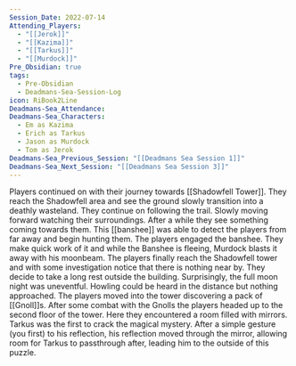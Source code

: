 ```yaml
---
Session_Date: 2022-07-14
Attending_Players:
  - "[[Jerok]]"
  - "[[Kazima]]"
  - "[[Tarkus]]"
  - "[[Murdock]]"
Pre_Obsidian: true
tags:
  - Pre-Obsidian
  - Deadmans-Sea-Session-Log
icon: RiBook2Line
Deadmans-Sea_Attendance: 
Deadmans-Sea_Characters:
  - Em as Kazima
  - Erich as Tarkus
  - Jason as Murdock
  - Tom as Jerok
Deadmans-Sea_Previous_Session: "[[Deadmans Sea Session 1]]"
Deadmans-Sea_Next_Session: "[[Deadmans Sea Session 3]]"
---
```



Players continued on with their journey towards [[Shadowfell Tower]]. They reach the Shadowfell area and see the ground slowly transition into a deathly wasteland. They continue on following the trail. Slowly moving forward watching their surroundings. After a while they see something coming towards them. This [[banshee]] was able to detect the players from far away and begin hunting them. The players engaged the banshee. They make quick work of it and while the Banshee is fleeing, Murdock blasts it away with his moonbeam. The players finally reach the Shadowfell tower and with some investigation notice that there is nothing near by. They decide to take a long rest outside the building. Surprisingly, the full moon night was uneventful. Howling could be heard in the distance but nothing approached. The players moved into the tower discovering a pack of [[Gnoll]]s. After some combat with the Gnolls the players headed up to the second floor of the tower. Here they encountered a room filled with mirrors. Tarkus was the first to crack the magical mystery. After a simple gesture (you first) to his reflection, his reflection moved through the mirror, allowing room for Tarkus to passthrough after, leading him to the outside of this puzzle.


